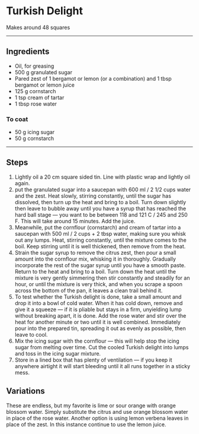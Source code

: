 # Turkish Delight

Makes around 48 squares

---

## Ingredients

* Oil, for greasing
* 500 g granulated sugar
* Pared zest of 1 bergamot or lemon (or a combination) and 1 tbsp bergamot or lemon juice
* 125 g cornstarch
* 1 tsp cream of tartar
* 1 tbsp rose water

### To coat
* 50 g icing sugar
* 50 g cornstarch

---

## Steps

1.  Lightly oil a 20 cm square sided tin. Line with plastic wrap and lightly oil again.
2.  put the granulated sugar into a saucepan with 600 ml / 2 1/2 cups water and the zest. Heat slowly, stirring constantly, until the sugar has dissolved, then turn up the heat and bring to a boil. Turn down slightly then leave to bubble away until you have a syrup that has reached the hard ball stage — you want to be between 118 and 121 C / 245 and 250 F. This will take around 15 minutes. Add the juice.
3.  Meanwhile, put the cornflour (cornstarch) and cream of tartar into a saucepan with 500 ml / 2 cups + 2 tbsp water, making sure you whisk out any lumps. Heat, stirring constantly, until the mixture comes to the boil. Keep stirring until it is well thickened, then remove from the heat.
4.  Strain the sugar syrup to remove the citrus zest, then pour a small amount into the cornflour mix, whisking it in thoroughly. Gradually incorporate the rest of the sugar syrup until you have a smooth paste. Return to the heat and bring to a boil. Turn down the heat until the mixture is very gently simmering then stir constantly and steadily for an hour, or until the mixture is very thick, and when you scrape a spoon across the bottom of the pan, it leaves a clean trail behind it.
5.  To test whether the Turkish delight is done, take a small amount and drop it into a bowl of cold water. When it has cold down, remove and give it a squeeze — if it is pliable but stays in a firm, unyielding lump without breaking apart, it is done. Add the rose water and stir over the heat for another minute or two until it is well combined. Immediately pour into the prepared tin, spreading it out as evenly as possible, then leave to cool.
6.  Mix the icing sugar with the cornflour — this will help stop the icing sugar from melting over time. Cut the cooled Turkish delight into lumps and toss in the icing sugar mixture.
7.  Store in a lined box that has plenty of ventilation — if you keep it anywhere airtight it will start bleeding until it all runs together in a sticky mess.

## Variations

These are endless, but my favorite is lime or sour orange with orange blossom water. Simply substitute the citrus and use orange blossom water in place of the rose water. Another option is using lemon verbena leaves in place of the zest. In this instance continue to use the lemon juice.